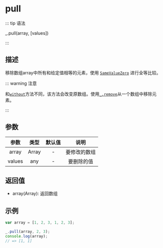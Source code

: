# pull

::: tip 语法

_.pull(array, [values])

:::

## 描述

移除数组array中所有和给定值相等的元素，使用 [`SameValueZero`](https://262.ecma-international.org/6.0/#sec-samevaluezero) 进行全等比较。

::: warning 注意

和[`without`](/Array/without)方法不同，该方法会改变原数组。使用[`_.remove`](/Array/remove)从一个数组中移除元素。

:::

## 参数

| 参数  |  类型  | 默认值 |        说明        |
| :---: | :----: | :----: | :----------------: |
| array | Array  |   -    |    要修改的数组    |
|   values   | any |   -    | 要删除的值 |

## 返回值

+ array(Array): 返回数组

## 示例

```js
var array = [1, 2, 3, 1, 2, 3];

_.pull(array, 2, 3);
console.log(array);
// => [1, 1]
```
